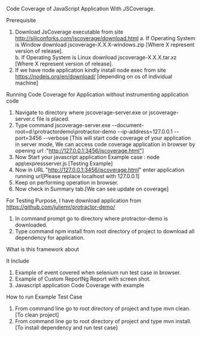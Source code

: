 Code Coverage of JavaScript Application With JSCoverage.


Prerequisite

1. Download JsCoverage executable from site http://siliconforks.com/jscoverage/download.html
  a. If Operating System is Window download jscoverage-X.X.X-windows.zip [Where X represent version of release].  
  b. If Operating System is Linux download  jscoverage-X.X.X.tar.xz [Where X represent version of release].
2. If we have node application kindly install node exec from site https://nodejs.org/en/download/ [depending on os of individual machine]

Running Code Coverage for Application without instrumenting application code

1. Navigate to directory where jscoverage-server.exe or jscoverage-server.c file is placed.
2. Type command jscoverage-server.exe --document-root=d:\protractordemo\protractor-demo --ip-address=127.0.0.1 --port=3456 --verbose
   [This will start code coverage of your application in server mode, We can access code coverage application in browser by opening url :"http://127.0.0.1:3456/jscoverage.html"]
3. Now Start your javascript application Example case : node app\expressserver.js [Testing Example]
4. Now in URL "http://127.0.0.1:3456/jscoverage.html" enter application running url[Please replace localhost with 127.0.0.1]
5. Keep on performing operation in browser.
6. Now check in Summary tab.[We can see update on coverage]


For Testing Purpose, I have download application from https://github.com/juliemr/protractor-demo/

1. In command prompt go to directory where protractor-demo is downloaded.
2. Type command npm install from root directory of project to download all dependency for application.

What is this framework about

It Include

1. Example of event covered when selenium run test case in browser.
2. Example of Custom ReportNg Report with screen shot.
3. Javascript application Code Coverage with example


How to run Example Test Case

1. From command line go to root directory of project and type mvn clean.[To clean project]
2. From command line go to root directory of project and type mvn install.[To install dependency and run test case]
